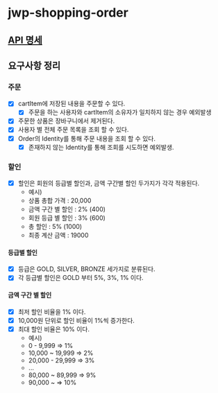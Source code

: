 # jwp-shopping-order

## [API 명세](https://documenter.getpostman.com/view/19074157/2s93m91M9P)

## 요구사항 정리

### 주문

-[x] cartItem에 저장된 내용을 주문할 수 있다.
    - [x] 주문을 하는 사용자와 cartItem의 소유자가 일치하지 않는 경우 예외발생
-[x] 주문한 상품은 장바구니에서 제거된다.
-[x] 사용자 별 전체 주문 목록을 조회 할 수 있다.
-[x] Order의 Identity를 통해 주문 내용을 조회 할 수 있다.
    - [x] 존재하지 않는 Identity를 통해 조회를 시도하면 예외발생.

### 할인

- [x] 할인은 회원의 등급별 할인과, 금액 구간별 할인 두가지가 각각 적용된다.
  -  예시) 
  - 상품 총합 가격 : 20,000
  - 금액 구간 별 할인 : 2% (400)
  - 회원 등급 별 할인 : 3% (600)
  - 총 할인 : 5% (1000)
  - 최종 계산 금액 : 19000

#### 등급별 할인
- [x] 등급은 GOLD, SILVER, BRONZE 세가지로 분류된다.
- [x] 각 등급별 할인은 GOLD 부터 5%, 3%, 1% 이다.

#### 금액 구간 별 할인
- [x] 최저 할인 비율을 1% 이다.
- [x] 10,000원 단위로 할인 비율이 1%씩 증가한다.
- [x] 최대 할인 비율은 10% 이다.
  - 예시)
  - 0 - 9,999 => 1%
  - 10,000 ~ 19,999 => 2%
  - 20,000 - 29,999 => 3%
  - ...
  - 80,000 ~ 89,999 => 9%
  - 90,000 ~        => 10% 
